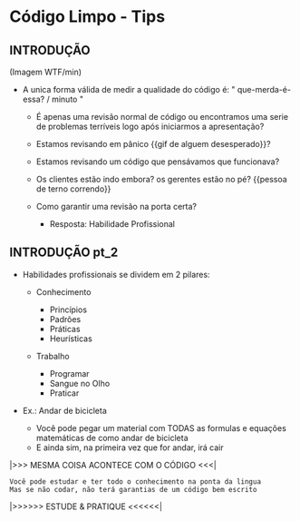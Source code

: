 # Código Limpo - Tips

## INTRODUÇÃO
(Imagem WTF/min)

- A unica forma válida de medir a qualidade do código é: " que-merda-é-essa? / minuto "

  - É apenas uma revisão normal de código ou encontramos uma serie de problemas terríveis logo após iniciarmos a apresentação?
  - Estamos revisando em pânico {{gif de alguem desesperado}}?
  - Estamos revisando um código que pensávamos que funcionava?
  - Os clientes estão indo embora? os gerentes estão no pé? {{pessoa de terno correndo}}

  - Como garantir uma revisão na porta certa?
    - Resposta: Habilidade Profissional

## INTRODUÇÃO pt_2

- Habilidades profissionais se dividem em 2 pilares:

  - Conhecimento
    - Princípios
    - Padrões
    - Práticas
    - Heurísticas

  - Trabalho
    - Programar
    - Sangue no Olho
    - Praticar

- Ex.: Andar de bicicleta
  - Você pode pegar um material com TODAS as formulas e equações matemáticas de como andar de bicicleta
  - E ainda sim, na primeira vez que for andar, irá cair

|>>> MESMA COISA ACONTECE COM O CÓDIGO <<<|

    Você pode estudar e ter todo o conhecimento na ponta da lingua
    Mas se não codar, não terá garantias de um código bem escrito

|>>>>>> ESTUDE & PRATIQUE <<<<<<|
